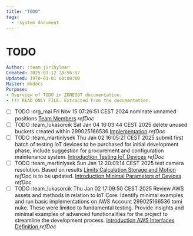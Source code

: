 ```yaml
---
title: "TODO"
tags:
  - :system_document
---
```

# TODO
```yaml
Author: :team_jirihylmar
Created: 2025-01-12 20:56:57
Updated: 1970-01-01 00:00:00
Master: mkdocs
Purpose:
- Overview of TODO in ZONEIOT documentation.
- !!! READ ONLY FILE. Extracted from the documentation.
```

- [ ] TODO :org_mai Fri Nov 15 07:26:51 CEST 2024 nominate unnamed positions [Team Members](/support/dictionary#team-members) *refDoc*
- [ ] TODO :team_lukasorcik Sat Jan 04 16:03:44 CEST 2025 delete unused buckets created within 299025166536 [Implementation](/governance/zoneiot_accounts#implementation) *refDoc*
- [ ] TODO :team_martinlysek Thu Jan 02 16:05:21 CEST 2025 submit first batch of testing IoT devices to be purchased for initial development phase, include suggestion for procurement and configuration maintenance system. [Introduction Testing IoT Devices](/development_devices/testing_iot_devices#introduction-testing-iot-devices) *refDoc*
- [ ] TODO :team_martinlysek Sun Jan 12 20:01:14 CEST 2025 test camera resolution. Based on results [Limits Calculation Storage and Motion](/development_common/limits_calculations_storage_and_motion#limits-calculation-storage-and-motion) *refDoc* is to be updated.  [Introduction Minimal Parameters of Devices](/development_devices/minimal_parameters_of_devices#introduction-minimal-parameters-of-devices) *refDoc*
- [ ] TODO :team_lukasorcik Thu Jan 02 17:09:50 CEST 2025 Review AWS assets and methods in relation to IoT Core. Identify minimal examples and run basic implementations on AWS Account 299025166536 tomi nuke. These were limited to fundamental testing. Provide insights and minimal examples of advanced functionalities for the project to streamline the development process. [Introduction AWS Interfaces Definition ](/development_aws/aws_interfaces_definition#introduction-aws-interfaces-definition-) *refDoc*
